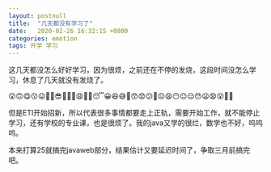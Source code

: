 ```yaml
---
layout: postnull
title:  "几天都没有学习了"
date:   2020-02-26 16:32:15 +0800
categories: emotion
tags: 开学 学习
---
```


这几天都没怎么好好学习，因为很烦，之前还在不停的发烧，这段时间没怎么学习，休息了几天就没有发烧了。

😲🙃😋😗😛🤑🤓😎🤗🙄🤔😩🤐🤒😴😀😆😅🙂😙😟😕🙁☹️😫😶😐😑😯😦😧😮😬🤕

但是ETI开始招新，所以代表很多事情都要走上正轨，需要开始工作，就不能停止学习，还有学校的专业课，也是很烦了。我的java又学的很烂，数学也不好，呜呜呜。

本来打算25就搞完javaweb部分，结果估计又要延迟时间了，争取三月前搞完吧。
